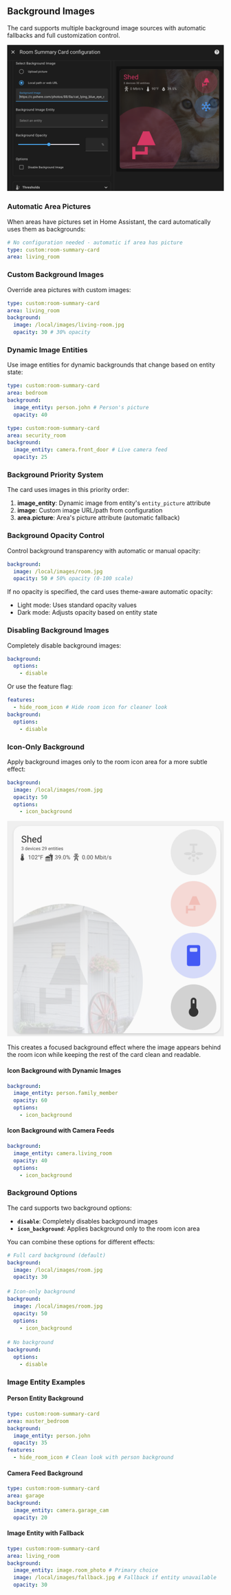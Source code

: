 ## Background Images

The card supports multiple background image sources with automatic fallbacks and full customization control.

![Background Image](../../assets/background-image.png)

### Automatic Area Pictures

When areas have pictures set in Home Assistant, the card automatically uses them as backgrounds:

```yaml
# No configuration needed - automatic if area has picture
type: custom:room-summary-card
area: living_room
```

### Custom Background Images

Override area pictures with custom images:

```yaml
type: custom:room-summary-card
area: living_room
background:
  image: /local/images/living-room.jpg
  opacity: 30 # 30% opacity
```

### Dynamic Image Entities

Use image entities for dynamic backgrounds that change based on entity state:

```yaml
type: custom:room-summary-card
area: bedroom
background:
  image_entity: person.john # Person's picture
  opacity: 40
```

```yaml
type: custom:room-summary-card
area: security_room
background:
  image_entity: camera.front_door # Live camera feed
  opacity: 25
```

### Background Priority System

The card uses images in this priority order:

1. **image_entity**: Dynamic image from entity's `entity_picture` attribute
2. **image**: Custom image URL/path from configuration
3. **area.picture**: Area's picture attribute (automatic fallback)

### Background Opacity Control

Control background transparency with automatic or manual opacity:

```yaml
background:
  image: /local/images/room.jpg
  opacity: 50 # 50% opacity (0-100 scale)
```

If no opacity is specified, the card uses theme-aware automatic opacity:

- Light mode: Uses standard opacity values
- Dark mode: Adjusts opacity based on entity state

### Disabling Background Images

Completely disable background images:

```yaml
background:
  options:
    - disable
```

Or use the feature flag:

```yaml
features:
  - hide_room_icon # Hide room icon for cleaner look
background:
  options:
    - disable
```

### Icon-Only Background

Apply background images only to the room icon area for a more subtle effect:

```yaml
background:
  image: /local/images/room.jpg
  opacity: 50
  options:
    - icon_background
```

![Icon BG](../../assets/icon-bg.png)

This creates a focused background effect where the image appears behind the room icon while keeping the rest of the card clean and readable.

#### Icon Background with Dynamic Images

```yaml
background:
  image_entity: person.family_member
  opacity: 60
  options:
    - icon_background
```

#### Icon Background with Camera Feeds

```yaml
background:
  image_entity: camera.living_room
  opacity: 40
  options:
    - icon_background
```

### Background Options

The card supports two background options:

- **`disable`**: Completely disables background images
- **`icon_background`**: Applies background only to the room icon area

You can combine these options for different effects:

```yaml
# Full card background (default)
background:
  image: /local/images/room.jpg
  opacity: 30

# Icon-only background
background:
  image: /local/images/room.jpg
  opacity: 50
  options:
    - icon_background

# No background
background:
  options:
    - disable
```

### Image Entity Examples

#### Person Entity Background

```yaml
type: custom:room-summary-card
area: master_bedroom
background:
  image_entity: person.john
  opacity: 35
features:
  - hide_room_icon # Clean look with person background
```

#### Camera Feed Background

```yaml
type: custom:room-summary-card
area: garage
background:
  image_entity: camera.garage_cam
  opacity: 20
```

#### Image Entity with Fallback

```yaml
type: custom:room-summary-card
area: living_room
background:
  image_entity: image.room_photo # Primary choice
  image: /local/images/fallback.jpg # Fallback if entity unavailable
  opacity: 30
```
